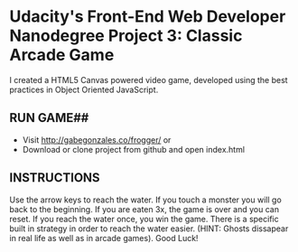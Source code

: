 # Udacity's Front-End Web Developer Nanodegree Project 3: Classic Arcade Game #

I created a HTML5 Canvas powered video game, developed using the best practices in Object Oriented JavaScript.

##  RUN GAME##

* Visit http://gabegonzales.co/frogger/ or
* Download or clone project from github and open index.html

## INSTRUCTIONS ## 
Use the arrow keys to reach the water. If you touch a monster you will go back to the beginning. If you are eaten 3x, the game is over and you can reset. If you reach the water once, you win the game. There is a specific built in strategy in order to reach the water easier. (HINT: Ghosts dissapear in real life as well as in arcade games).   Good Luck!
